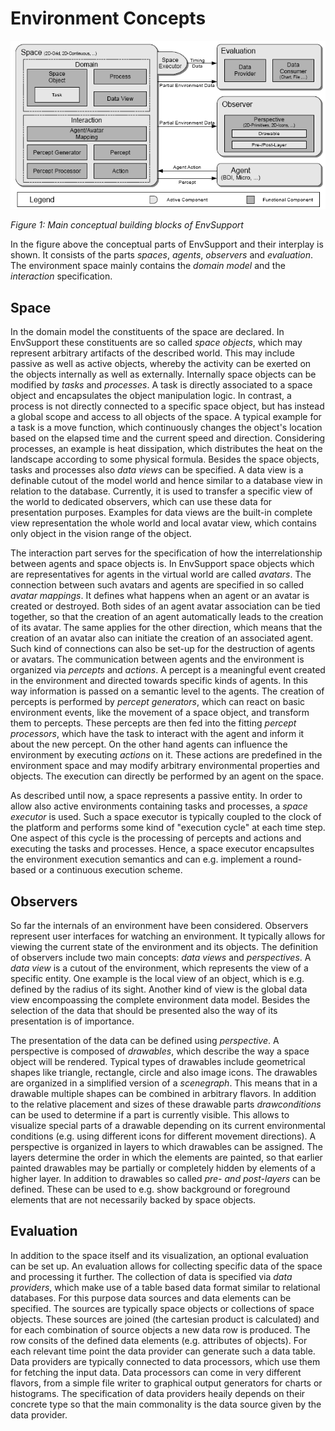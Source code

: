 # Environment Concepts

![](envsupportconceptssmall.png)

*Figure 1: Main conceptual building blocks of EnvSupport*

In the figure above the conceptual parts of EnvSupport and their interplay is shown. It consists of the parts *spaces*, *agents*, *observers* and *evaluation*. The environment space mainly contains the *domain model* and the *interaction* specification. 

## Space

In the domain model the constituents of the space are declared. In EnvSupport these constituents are so called *space objects*, which may represent arbitrary artifacts of the described world. This may include passive as well as active objects, whereby the activity can be exerted on the objects internally as well as externally. Internally space objects can be modified by *tasks* and *processes*. A task is directly associated to a space object and encapsulates the object manipulation logic. In contrast, a process is not directly connected to a specific space object, but has instead a global scope and access to all objects of the space. A typical example for a task is a move function, which continuously changes the object's location based on the elapsed time and the current speed and direction. Considering processes, an example is heat dissipation, which distributes the heat on the landscape according to some physical formula. Besides the space objects, tasks and processes also *data views* can be specified. A data view is a definable cutout of the model world and hence similar to a database view in relation to the database. Currently, it is used to transfer a specific view of the world to dedicated observers, which can use these data for presentation purposes. Examples for data views are the built-in complete view representation the whole world and local avatar view, which contains only object in the vision range of the object.

The interaction part serves for the specification of how the interrelationship between agents and space objects is. In EnvSupport space objects which are representatives for agents in the virtual world are called *avatars*. The connection between such avatars and agents are specified in so called *avatar mappings*. It defines what happens when an agent or an avatar is created or destroyed. Both sides of an agent avatar association can be tied together, so that the creation of an agent automatically leads to the creation of its avatar. The same applies for the other direction, which means that the creation of an avatar also can initiate the creation of an associated agent. Such kind of connections can also be set-up for the destruction of agents or avatars. The communication between agents and the environment is organized via *percepts* and *actions*. A percept is a meaningful event created in the environment and directed towards specific kinds of agents. In this way information is passed on a semantic level to the agents. The creation of percepts is performed by *percept generators*, which can react on basic environment events, like the movement of a space object, and transform them to percepts. These percepts are then fed into the fitting *percept processors*, which have the task to interact with the agent and inform it about the new percept. On the other hand agents can influence the environment by executing *actions* on it. These actions are predefined in the environment space and may modify arbitrary environmental properties and objects. The execution can directly be performed by an agent on the space.

As described until now, a space represents a passive entity. In order to allow also active environments containing tasks and processes, a *space executor* is used. Such a space executor is typically coupled to the clock of the platform and performs some kind of "execution cycle" at each time step. One aspect of this cycle is the processing of percepts and actions and executing the tasks and processes. Hence, a space executor encapsultes the environment execution semantics and can e.g. implement a round-based or a continuous execution scheme. 

## Observers

So far the internals of an environment have been considered. Observers represent user interfaces for watching an environment. It typically allows for viewing the current state of the environment and its objects. The definition of observers include two main concepts: *data views* and *perspectives*. A *data view* is a cutout of the environment, which represents the view of a specific entity. One example is the local view of an object, which is e.g. defined by the radius of its sight. Another kind of view is the global data view encompoassing the complete environment data model. Besides the selection of the data that should be presented also the way of its presentation is of importance. 

The presentation of the data can be defined using *perspective*. A perspective is composed of *drawables*, which describe the way a space object will be rendered. Typical types of drawables include geometrical shapes like triangle, rectangle, circle and also image icons. The drawables are organized in a simplified version of a *scenegraph*. This means that in a drawable multiple shapes can be combined in arbitrary flavors. In addition to the relative placement and sizes of these drawable parts *drawconditions* can be used to determine if a part is currently visible. This allows to visualize special parts of a drawable depending on its current environmental conditions (e.g. using different icons for different movement directions). A perspective is organized in layers to which drawables can be assigned. The layers determine the order in which the elements are painted, so that earlier painted drawables may be partially or completely hidden by elements of a higher layer. In addition to drawables so called *pre- and post-layers* can be defined. These can be used to e.g. show background or foreground elements that are not necessarily backed by space objects.  

## Evaluation

In addition to the space itself and its visualization, an optional evaluation can be set up. An evaluation allows for collecting specific data of the space and processing it further. The collection of data is specified via *data providers*, which make use of a table based data format similar to relational databases. For this purpose data sources and data elements can be specified. The sources are typically space objects or collections of space objects. These sources are joined (the cartesian product is calculated) and for each combination of source objects a new data row is produced. The row consits of the defined data elements (e.g. attributes of objects). For each relevant time point the data provider can generate such a data table. Data providers are typically connected to data processors, which use them for fetching the input data. Data processors can come in very different flavors, from a simple file writer to graphical output generators for charts or histograms. The specification of data providers heaily depends on their concrete type so that the main commonality is the data source given by the data provider. 
